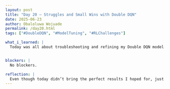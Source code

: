 ```yaml
---
layout: post
title: "Day 20 – Struggles and Small Wins with Double DQN"
date: 2025-06-23
author: Obaloluwa Wojuade
permalink: /day20.html
tags: ["#DoubleDQN", "#ModelTuning", "#RLChallenges"]

what_i_learned: |
  Today was all about troubleshooting and refining my Double DQN model. I focused on getting the code to run properly after facing multiple issues earlier in the week. Once I got it working, I introduced an accuracy measure based on how often the model keeps glucose levels within the safe range. It gave me a clearer picture of performance and showed me that there's still a lot of room for improvement.


blockers: |
  No blockers.

reflection: |
  Even though today didn’t bring the perfect results I hoped for, just getting the model to run and test my accuracy setup felt like a win. Debugging and realizing how far off the performance was helped me understand what still needs fixing. Reinforcement learning is complex, and the progress isn’t always clean, but I’m slowly learning what adjustments might get the model closer to something useful.
---
```




